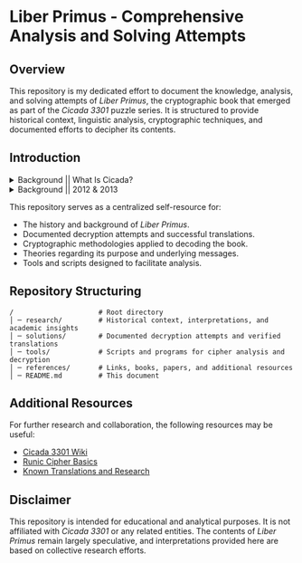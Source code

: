 # Liber Primus - Comprehensive Analysis and Solving Attempts

## Overview
This repository is my dedicated effort to document the knowledge, analysis, and solving attempts of *Liber Primus*, the cryptographic book that emerged as part of the *Cicada 3301* puzzle series. It is structured to provide historical context, linguistic analysis, cryptographic techniques, and documented efforts to decipher its contents. 

## Introduction

<details>
  <summary>Background || What Is Cicada?</summary> <br>
**Cicada 3301** is an enigmatic organization that first appeared online in 2012, posting a cryptic message on forums such as 4chan. The message invited individuals to solve a series of puzzles, suggesting that they were seeking highly intelligent individuals. Over time, Cicada 3301 gained a reputation as one of the most sophisticated and mysterious internet puzzles, incorporating elements from cryptography, steganography, classical literature, philosophy, and various coding techniques. While no group has ever definitively claimed responsibility for Cicada 3301, speculation abounds, with theories ranging from it being a recruitment tool for intelligence agencies to an independent secret society aiming to promote privacy, cryptography, and free information.
</details>

<details>
  <summary>Background || 2012 & 2013</summary>
<h2>2012</h2>

On **January 4, 2012**, an image appeared on 4chan’s /x/ board, containing white text on a black background. The text read:

> *"Hello. We are looking for highly intelligent individuals. To find them, we have devised a test. There is a message hidden in this image. Find it, and it will lead you on the road to finding us. We look forward to meeting the few that will make it all the way through. Good luck. 3301"*

This was the first public introduction to Cicada 3301. While it seemed like a random message, cryptography enthusiasts immediately began investigating, suspecting that there was hidden information in the image. Using steganographic techniques and software such as outguess, they found that the image contained hidden data embedded within its pixels, which led to a Caesar cipher-encoded message. The message, once decoded, pointed to a URL on the internet. This marked the beginning of a multi-step journey that would take solvers through various disciplines of cryptography, history, and philosophy.

<h2>2013</h2>

On **January 4, 2013**, an image appeared on 4chan’s /x/ board again, containing white text on a black background. The text read:

> *"Hello again. Our search for intelligent individuals now continues. The first clue is hidden within this image. Find it, and it will lead you on the road to finding us. We look forward to meeting the few that will make it all the way through. Good luck. 3301"*



</details>

This repository serves as a centralized self-resource for:
- The history and background of *Liber Primus*.
- Documented decryption attempts and successful translations.
- Cryptographic methodologies applied to decoding the book.
- Theories regarding its purpose and underlying messages.
- Tools and scripts designed to facilitate analysis.

## Repository Structuring
```
/                     # Root directory
│ ─ research/         # Historical context, interpretations, and academic insights
│ ─ solutions/        # Documented decryption attempts and verified translations
│ ─ tools/            # Scripts and programs for cipher analysis and decryption
│ ─ references/       # Links, books, papers, and additional resources
│ ─ README.md         # This document
```

## Additional Resources
For further research and collaboration, the following resources may be useful:
- [Cicada 3301 Wiki](https://uncovering-cicada.fandom.com/wiki/Uncovering_Cicada_Wiki)
- [Runic Cipher Basics](https://www.dcode.fr/runic-cipher)
- [Known Translations and Research](https://wiki.ciphermysteries.com/liber-primus)

## Disclaimer
This repository is intended for educational and analytical purposes. It is not affiliated with *Cicada 3301* or any related entities. The contents of *Liber Primus* remain largely speculative, and interpretations provided here are based on collective research efforts.
